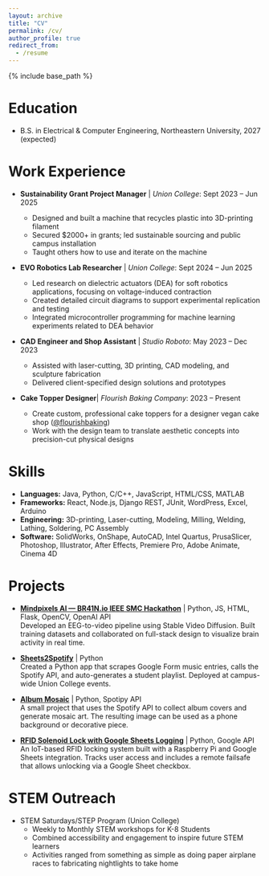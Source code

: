 ```yaml
---
layout: archive
title: "CV"
permalink: /cv/
author_profile: true
redirect_from:
  - /resume
---
```


{% include base_path %}

Education
======
* B.S. in Electrical & Computer Engineering, Northeastern University, 2027 (expected)

Work Experience
======
* **Sustainability Grant Project Manager** | *Union College*: Sept 2023 – Jun 2025  
  * Designed and built a machine that recycles plastic into 3D-printing filament  
  * Secured $2000+ in grants; led sustainable sourcing and public campus installation  
  * Taught others how to use and iterate on the machine

* **EVO Robotics Lab Researcher** | *Union College*: Sept 2024 – Jun 2025  
  * Led research on dielectric actuators (DEA) for soft robotics applications, focusing on voltage-induced contraction  
  * Created detailed circuit diagrams to support experimental replication and testing  
  * Integrated microcontroller programming for machine learning experiments related to DEA behavior

* **CAD Engineer and Shop Assistant** | *Studio Roboto*: May 2023 – Dec 2023    
  * Assisted with laser-cutting, 3D printing, CAD modeling, and sculpture fabrication  
  * Delivered client-specified design solutions and prototypes
 
* **Cake Topper Designer**| *Flourish Baking Company*: 2023 – Present  
  * Create custom, professional cake toppers for a designer vegan cake shop ([@flourishbaking](https://www.instagram.com/flourishbaking/))  
  * Work with the design team to translate aesthetic concepts into precision-cut physical designs

Skills
======
* **Languages:** Java, Python, C/C++, JavaScript, HTML/CSS, MATLAB
* **Frameworks:** React, Node.js, Django REST, JUnit, WordPress, Excel, Arduino
* **Engineering:** 3D-printing, Laser-cutting, Modeling, Milling, Welding, Lathing, Soldering, PC Assembly
* **Software:** SolidWorks, OnShape, AutoCAD, Intel Quartus, PrusaSlicer, Photoshop, Illustrator, After Effects, Premiere Pro, Adobe Animate, Cinema 4D

Projects
======

* [**Mindpixels AI — BR41N.io IEEE SMC Hackathon**](https://github.com/Union-Neurotech/mindpixels) | Python, JS, HTML, Flask, OpenCV, OpenAI API  
  Developed an EEG-to-video pipeline using Stable Video Diffusion. Built training datasets and collaborated on full-stack design to visualize brain activity in real time.
  
* [**Sheets2Spotify**](https://github.com/4damo5/Sheets2Spotify) | Python  
  Created a Python app that scrapes Google Form music entries, calls the Spotify API, and auto-generates a student playlist. Deployed at campus-wide Union College events.

* [**Album Mosaic**](https://github.com/4damo5/Album-Mosaic) | Python, Spotipy API  
  A small project that uses the Spotify API to collect album covers and generate mosaic art. The resulting image can be used as a phone background or decorative piece.

* [**RFID Solenoid Lock with Google Sheets Logging**](https://github.com/4damo5/RFID-Solenoid-Lock) | Python, Google API  
  An IoT-based RFID locking system built with a Raspberry Pi and Google Sheets integration. Tracks user access and includes a remote failsafe that allows unlocking via a Google Sheet checkbox.

STEM Outreach
======
* STEM Saturdays/STEP Program (Union College)
  * Weekly to Monthly STEM workshops for K-8 Students  
  * Combined accessibility and engagement to inspire future STEM learners  
  * Activities ranged from something as simple as doing paper airplane races to fabricating nightlights to take home  
